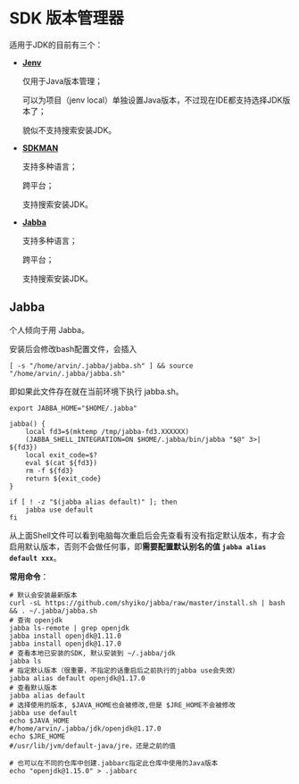 # SDK 版本管理器

适用于JDK的目前有三个：

+ **[Jenv](https://www.jenv.be/)**

  仅用于Java版本管理；

  可以为项目（jenv local）单独设置Java版本，不过现在IDE都支持选择JDK版本了；

  貌似不支持搜索安装JDK。

+ **[SDKMAN](https://sdkman.io/)**

  支持多种语言；

  跨平台；

  支持搜索安装JDK。

+ **[Jabba](https://github.com/shyiko/jabba)**

  支持多种语言；

  跨平台；

  支持搜索安装JDK。



## Jabba

个人倾向于用 Jabba。

安装后会修改bash配置文件，会插入

```
[ -s "/home/arvin/.jabba/jabba.sh" ] && source "/home/arvin/.jabba/jabba.sh"
```

即如果此文件存在就在当前环境下执行 jabba.sh。

```shell
export JABBA_HOME="$HOME/.jabba"

jabba() {
    local fd3=$(mktemp /tmp/jabba-fd3.XXXXXX)
    (JABBA_SHELL_INTEGRATION=ON $HOME/.jabba/bin/jabba "$@" 3>| ${fd3})
    local exit_code=$?
    eval $(cat ${fd3})
    rm -f ${fd3}
    return ${exit_code}
}

if [ ! -z "$(jabba alias default)" ]; then
    jabba use default
fi
```

从上面Shell文件可以看到电脑每次重启后会先查看有没有指定默认版本，有才会启用默认版本，否则不会做任何事，即**需要配置默认别名的值 `jabba alias default xxx`**。

**常用命令**：

```shell
# 默认会安装最新版本
curl -sL https://github.com/shyiko/jabba/raw/master/install.sh | bash && . ~/.jabba/jabba.sh
# 查询 openjdk
jabba ls-remote | grep openjdk
jabba install openjdk@1.11.0
jabba install openjdk@1.17.0
# 查看本地已安装的SDK, 默认安装到 ~/.jabba/jdk
jabba ls
# 指定默认版本（很重要，不指定的话重启后之前执行的jabba use会失效）
jabba alias default openjdk@1.17.0
# 查看默认版本
jabba alias default
# 选择使用的版本, $JAVA_HOME也会被修改,但是 $JRE_HOME不会被修改
jabba use default
echo $JAVA_HOME
#/home/arvin/.jabba/jdk/openjdk@1.17.0
echo $JRE_HOME    
#/usr/lib/jvm/default-java/jre，还是之前的值

# 也可以在不同的仓库中创建.jabbarc指定此仓库中使用的Java版本
echo "openjdk@1.15.0" > .jabbarc
```

